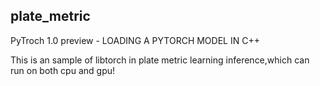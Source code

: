 ## plate_metric
PyTroch 1.0 preview - LOADING A PYTORCH MODEL IN C++

This is an sample of libtorch in plate metric learning inference,which can run on both cpu and gpu!


